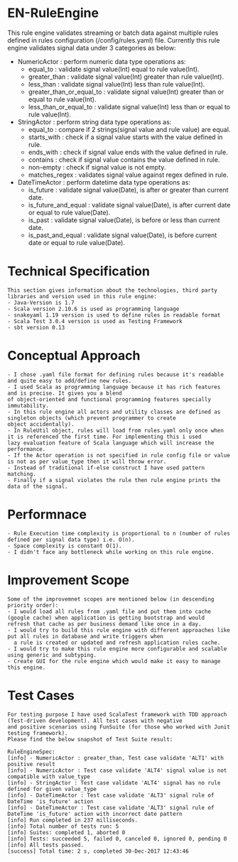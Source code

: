 # EN-RuleEngine

This rule engine validates streaming or batch data against multiple rules defined in rules configuration (/config/rules.yaml) file.
Currently this rule engine validates signal data under 3 categories as below:
  - NumericActor : perform numeric data type operations as:
    - equal_to : validate signal value(Int) equal to rule value(Int).
    - greater_than : validate signal value(Int) greater than rule value(Int).
    - less_than : validate signal value(Int) less than rule value(Int).
    - greater_than_or_equal_to : validate signal value(Int) greater than or equal to rule value(Int).
    - less_than_or_equal_to : validate signal value(Int) less than or equal to rule value(Int).
  - StringActor : perform string data type operations as:
    - equal_to : compare if 2 strings(signal value and rule value) are equal.
    - starts_with : check if a signal value starts with the value defined in rule.
    - ends_with : check if signal value ends with the value defined in rule.
    - contains : check if signal value contains the value defined in rule.
    - non-empty : check if signal value is not empty.
    - matches_regex : validates signal value against regex defined in rule.
  - DateTimeActor : perform datetime data type operations as:
    - is_future : validate signal value(Date), is after or greater than current date.
    - is_future_and_equal : validate signal value(Date), is after current date or equal to rule value(Date).
    - is_past : validate signal value(Date), is before or less than current date.
    - is_past_and_equal : validate signal value(Date), is before current date or equal to rule value(Date).

# Technical Specification
    This section gives information about the technologies, third party libraries and version used in this rule engine:
    - Java-Version is 1.7
    - Scala version 2.10.6 is used as programming language
    - snakeyaml 1.19 version is used to define rules in readable format
    - Scala Test 3.0.4 version is used as Testing Framework
    - sbt version 0.13

# Conceptual Approach
    - I chose .yaml file format for defining rules because it's readable and quite easy to add/define new rules.
    - I used Scala as programming language because it has rich features and is precise. It gives you a blend
    of object-oriented and functional programming features specially immutability.
    - In this rule engine all actors and utility classes are defined as singleton objects (which prevent programmer to create
    object accidentally).
    - In RuleUtil object, rules will load from rules.yaml only once when it is referenced the first time. For implementing this i used
    lazy evaluation feature of Scala language which will increase the performance.
    - If the Actor operation is not specified in rule config file or value is not as per value_type then it will throw error.
    - Instead of traditional if-else construct I have used pattern matching.
    - Finally if a signal violates the rule then rule engine prints the data of the signal.

# Performnace
    - Rule Execution time complexity is proportional to n (number of rules defined per signal data type) i.e. O(n).
    - Space complexity is constant O(1).
    - I didn't face any bottleneck while working on this rule engine.

# Improvement Scope
    Some of the improvemnet scopes are mentioned below (in descending priority order):
    - I would load all rules from .yaml file and put them into cache (google cache) when application is getting bootstrap and would           refresh that cache as per business demand like once in a day.
    - I would try to build this rule engine with different approaches like put all rules in database and write triggers when
      a rule is created or updated and refresh application rules cache.
    - I would try to make this rule engine more configurable and scalable using generic and subtyping.
    - Create GUI for the rule engine which would make it easy to manage this engine.

# Test Cases
    For testing purpose I have used ScalaTest framework with TDD approach (Test-driven development). All test cases with negative
    and positive scenarios using FunSuite (for those who worked with Junit testing framework). 
    Please find the below snapshot of Test Suite result:

    RuleEngineSpec:
    [info] - NumericActor : greater_than, Test case validate 'ALT1' with positive result
    [info] - NumericActor : Test case validate 'ALT4' signal value is not compatible with value_type
    [info] - StringActor : Test case validate 'ALT4' signal has no rule defined for given value_type
    [info] - DateTimeActor : Test case validate 'ALT3' signal rule of DateTime 'is_future' action
    [info] - DateTimeActor : Test case validate 'ALT3' signal rule of DateTime 'is_future' action with incorrect date pattern
    [info] Run completed in 237 milliseconds.
    [info] Total number of tests run: 5
    [info] Suites: completed 1, aborted 0
    [info] Tests: succeeded 5, failed 0, canceled 0, ignored 0, pending 0
    [info] All tests passed.
    [success] Total time: 2 s, completed 30-Dec-2017 12:43:46
